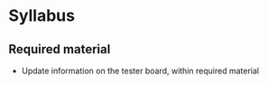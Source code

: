 # Syllabus

## Required material

-   Update information on the tester board, within required material
